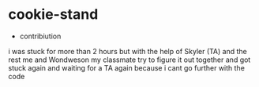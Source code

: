 # cookie-stand

- contribiution

i was stuck for more than 2 hours but with the help of Skyler (TA)
and the rest me and Wondweson my classmate try to figure it out together
and got stuck again and waiting for a TA again because i cant go further with the code